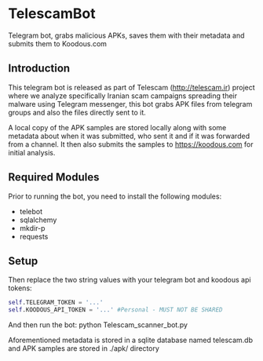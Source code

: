 # TelescamBot
Telegram bot, grabs malicious APKs, saves them with their metadata and submits them to Koodous.com

## Introduction
This telegram bot is released as part of Telescam (http://telescam.ir) project where we analyze
specifically Iranian scam campaigns spreading their malware using Telegram messenger, this bot grabs APK files
from telegram groups and also the files directly sent to it.

A local copy of the APK samples are stored locally along with some metadata about when it was submitted, who sent it 
and if it was forwarded from a channel. It then also submits the samples to https://koodous.com for initial analysis.

## Required Modules
Prior to running the bot, you need to install the following modules:
* telebot
* sqlalchemy
* mkdir-p
* requests

## Setup
Then replace the two string values with your telegram bot and koodous api tokens:
```python
self.TELEGRAM_TOKEN = '...'
self.KOODOUS_API_TOKEN = '...' #Personal - MUST NOT BE SHARED
```
And then run the bot:
python Telescam_scanner_bot.py

Aforementioned metadata is stored in a sqlite database named telescam.db and APK samples are stored in ./apk/ directory
